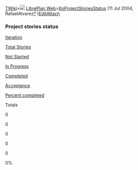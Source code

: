 [TWiki](Main_WebHome)&gt;![](/twiki/pub/TWiki/TWikiDocGraphics/web-bg-small.gif) [LibrePlan Web](LibrePlan_WebHome)&gt;[XpProjectStoriesStatus](LibrePlan_XpProjectStoriesStatus "Topic revision: 2 (11 Jul 2004 - 03:50:46)") (11 Jul 2004, RafaelAlvarez[?](Main_RafaelAlvarez?topicparent=LibrePlan.XpProjectStoriesStatus "Create this topic") )[Edit](LibrePlan_XpProjectStoriesStatus?t=1520343735 "Edit this topic text")[Attach](/twiki/bin/attach/LibrePlan/XpProjectStoriesStatus "Attach an image or document to this topic")  

###  Project stories status

[Iteration](LibrePlan_XpProjectStoriesStatus?sortcol=0;table=1;up=0#sorted_table "Sort by this column")

[Total Stories](LibrePlan_XpProjectStoriesStatus?sortcol=1;table=1;up=0#sorted_table "Sort by this column")

[Not Started](LibrePlan_XpProjectStoriesStatus?sortcol=2;table=1;up=0#sorted_table "Sort by this column")

[In Progress](LibrePlan_XpProjectStoriesStatus?sortcol=3;table=1;up=0#sorted_table "Sort by this column")

[Completed](LibrePlan_XpProjectStoriesStatus?sortcol=4;table=1;up=0#sorted_table "Sort by this column")

[Acceptance](LibrePlan_XpProjectStoriesStatus?sortcol=5;table=1;up=0#sorted_table "Sort by this column")

[Percent completed](LibrePlan_XpProjectStoriesStatus?sortcol=6;table=1;up=0#sorted_table "Sort by this column")

Totals

0

0

0

0

0

0%
